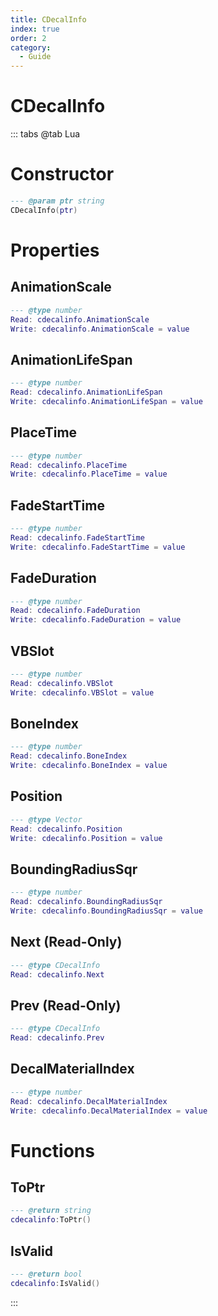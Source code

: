 ```yaml
---
title: CDecalInfo
index: true
order: 2
category:
  - Guide
---
```


# CDecalInfo

::: tabs
@tab Lua
# Constructor
```lua
--- @param ptr string
CDecalInfo(ptr)
```
# Properties
## AnimationScale 
```lua
--- @type number
Read: cdecalinfo.AnimationScale
Write: cdecalinfo.AnimationScale = value
```
## AnimationLifeSpan 
```lua
--- @type number
Read: cdecalinfo.AnimationLifeSpan
Write: cdecalinfo.AnimationLifeSpan = value
```
## PlaceTime 
```lua
--- @type number
Read: cdecalinfo.PlaceTime
Write: cdecalinfo.PlaceTime = value
```
## FadeStartTime 
```lua
--- @type number
Read: cdecalinfo.FadeStartTime
Write: cdecalinfo.FadeStartTime = value
```
## FadeDuration 
```lua
--- @type number
Read: cdecalinfo.FadeDuration
Write: cdecalinfo.FadeDuration = value
```
## VBSlot 
```lua
--- @type number
Read: cdecalinfo.VBSlot
Write: cdecalinfo.VBSlot = value
```
## BoneIndex 
```lua
--- @type number
Read: cdecalinfo.BoneIndex
Write: cdecalinfo.BoneIndex = value
```
## Position 
```lua
--- @type Vector
Read: cdecalinfo.Position
Write: cdecalinfo.Position = value
```
## BoundingRadiusSqr 
```lua
--- @type number
Read: cdecalinfo.BoundingRadiusSqr
Write: cdecalinfo.BoundingRadiusSqr = value
```
## Next (Read-Only)
```lua
--- @type CDecalInfo
Read: cdecalinfo.Next
```
## Prev (Read-Only)
```lua
--- @type CDecalInfo
Read: cdecalinfo.Prev
```
## DecalMaterialIndex 
```lua
--- @type number
Read: cdecalinfo.DecalMaterialIndex
Write: cdecalinfo.DecalMaterialIndex = value
```
# Functions
## ToPtr
```lua
--- @return string
cdecalinfo:ToPtr()
```
## IsValid
```lua
--- @return bool
cdecalinfo:IsValid()
```

:::